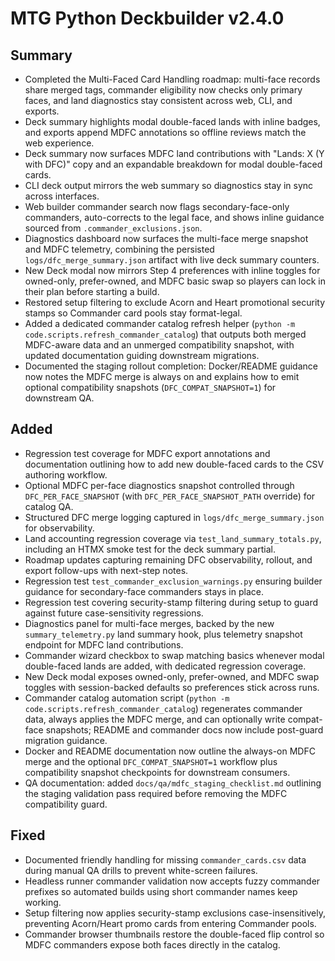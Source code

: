 # MTG Python Deckbuilder v2.4.0

## Summary
- Completed the Multi-Faced Card Handling roadmap: multi-face records share merged tags, commander eligibility now checks only primary faces, and land diagnostics stay consistent across web, CLI, and exports.
- Deck summary highlights modal double-faced lands with inline badges, and exports append MDFC annotations so offline reviews match the web experience.
- Deck summary now surfaces MDFC land contributions with "Lands: X (Y with DFC)" copy and an expandable breakdown for modal double-faced cards.
- CLI deck output mirrors the web summary so diagnostics stay in sync across interfaces.
- Web builder commander search now flags secondary-face-only commanders, auto-corrects to the legal face, and shows inline guidance sourced from `.commander_exclusions.json`.
- Diagnostics dashboard now surfaces the multi-face merge snapshot and MDFC telemetry, combining the persisted `logs/dfc_merge_summary.json` artifact with live deck summary counters.
- New Deck modal now mirrors Step 4 preferences with inline toggles for owned-only, prefer-owned, and MDFC basic swap so players can lock in their plan before starting a build.
- Restored setup filtering to exclude Acorn and Heart promotional security stamps so Commander card pools stay format-legal.
- Added a dedicated commander catalog refresh helper (`python -m code.scripts.refresh_commander_catalog`) that outputs both merged MDFC-aware data and an unmerged compatibility snapshot, with updated documentation guiding downstream migrations.
- Documented the staging rollout completion: Docker/README guidance now notes the MDFC merge is always on and explains how to emit optional compatibility snapshots (`DFC_COMPAT_SNAPSHOT=1`) for downstream QA.

## Added
- Regression test coverage for MDFC export annotations and documentation outlining how to add new double-faced cards to the CSV authoring workflow.
- Optional MDFC per-face diagnostics snapshot controlled through `DFC_PER_FACE_SNAPSHOT` (with `DFC_PER_FACE_SNAPSHOT_PATH` override) for catalog QA.
- Structured DFC merge logging captured in `logs/dfc_merge_summary.json` for observability.
- Land accounting regression coverage via `test_land_summary_totals.py`, including an HTMX smoke test for the deck summary partial.
- Roadmap updates capturing remaining DFC observability, rollout, and export follow-ups with next-step notes.
- Regression test `test_commander_exclusion_warnings.py` ensuring builder guidance for secondary-face commanders stays in place.
- Regression test covering security-stamp filtering during setup to guard against future case-sensitivity regressions.
- Diagnostics panel for multi-face merges, backed by the new `summary_telemetry.py` land summary hook, plus telemetry snapshot endpoint for MDFC land contributions.
- Commander wizard checkbox to swap matching basics whenever modal double-faced lands are added, with dedicated regression coverage.
- New Deck modal exposes owned-only, prefer-owned, and MDFC swap toggles with session-backed defaults so preferences stick across runs.
- Commander catalog automation script (`python -m code.scripts.refresh_commander_catalog`) regenerates commander data, always applies the MDFC merge, and can optionally write compat-face snapshots; README and commander docs now include post-guard migration guidance.
- Docker and README documentation now outline the always-on MDFC merge and the optional `DFC_COMPAT_SNAPSHOT=1` workflow plus compatibility snapshot checkpoints for downstream consumers.
- QA documentation: added `docs/qa/mdfc_staging_checklist.md` outlining the staging validation pass required before removing the MDFC compatibility guard.

## Fixed
- Documented friendly handling for missing `commander_cards.csv` data during manual QA drills to prevent white-screen failures.
- Headless runner commander validation now accepts fuzzy commander prefixes so automated builds using short commander names keep working.
- Setup filtering now applies security-stamp exclusions case-insensitively, preventing Acorn/Heart promo cards from entering Commander pools.
- Commander browser thumbnails restore the double-faced flip control so MDFC commanders expose both faces directly in the catalog.
